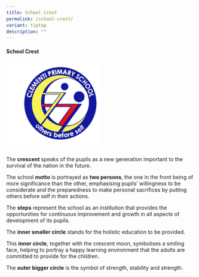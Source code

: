 ```yaml
---
title: School Crest
permalink: /school-crest/
variant: tiptap
description: ""
---
```

<h4>School Crest</h4>
<div class="isomer-image-wrapper">
<img style="width: 50%;" height="auto" width="100%" alt="" src="/images/2024 Website/school_logo_03.png">
</div>
<p></p>
<p>The <strong>crescent </strong>speaks of the pupils as a new generation
important to the survival of the nation in the future.</p>
<p>The school <strong>motto</strong> is portrayed as <strong>two persons</strong>,
the one in the front being of more significance than the other, emphasising
pupils’ willingness to be considerate and the preparedness to make personal
sacrifices by putting others before self in their actions.</p>
<p>The <strong>steps</strong> represent the school as an institution that provides
the opportunities for continuous improvement and growth in all aspects
of development of its pupils.</p>
<p>The <strong>inner smaller circle</strong> stands for the holistic education
to be provided.</p>
<p>This <strong>inner circle</strong>, together with the crescent moon, symbolises
a smiling face, helping to portray a happy learning environment that the
adults are committed to provide for the children.</p>
<p>The <strong>outer bigger circle</strong> is the symbol of strength, stability
and strength.</p>